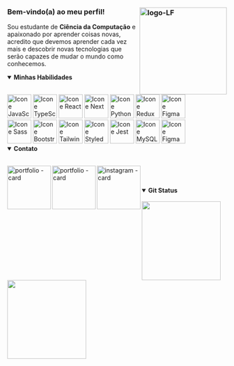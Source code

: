 ### Bem-vindo(a) ao meu perfil! <img src="https://leofagundes.s3.amazonaws.com/lf.svg" alt="logo-LF" min-width="200px" max-width="200px" width="200px" align="right"> 

Sou estudante de <strong>Ciência da Computação</strong> e apaixonado por aprender coisas novas, acredito que devemos aprender cada vez mais e descobrir novas tecnologias que serão capazes de mudar o mundo como conhecemos.

<details open>
  <summary><strong>Minhas Habilidades</strong></summary>
  
  <br>
  <div style="display: inline-block">
    <a href="https://developer.mozilla.org/en-US/docs/Web/JavaScript" target="_blank"><img alt="Icone JavaScript" src="https://leofagundes.s3.amazonaws.com/skills-svg/javascript.svg" width="55px"/></a>
    <a href="https://www.typescriptlang.org/" target="_blank"><img alt="Icone TypeScript" src="https://leofagundes.s3.amazonaws.com/skills-svg/typescript.svg" width="55px"/></a>
    <a href="https://reactjs.org/" target="_blank"><img alt="Icone React" src="https://leofagundes.s3.amazonaws.com/skills-svg/react.svg" width="55px"/></a>
    <a href="https://nextjs.org/" target="_blank"><img alt="Icone Next" src="https://leofagundes.s3.amazonaws.com/skills-svg/next.svg" width="55px"/></a>
    <a href="https://docs.python.org/3/" target="_blank"><img alt="Icone Python" src="https://leofagundes.s3.amazonaws.com/skills-svg/python.svg" width="55px"/></a>
    <a href="https://redux.js.org/" target="_blank"><img alt="Icone Redux" src="https://leofagundes.s3.amazonaws.com/skills-svg/redux.svg" width="55px"/></a>
    <a href="https://nodejs.org/docs/latest/api/" target="_blank"><img alt="Icone Figma" src="https://leofagundes.s3.amazonaws.com/skills-svg/node.svg" width="55px"/></a>
  </div>
  <div style="display: inline-block">
    <a href="https://sass-lang.com/" target="_blank"><img alt="Icone Sass" src="https://leofagundes.s3.amazonaws.com/skills-svg/sass.svg" width="55px"/></a>
    <a href="https://getbootstrap.com/" target="_blank"><img alt="Icone Bootstrap" src="https://leofagundes.s3.amazonaws.com/skills-svg/bootstrap.svg" width="55px"/></a>
    <a href="https://tailwindcss.com/" target="_blank"><img alt="Icone Tailwind CSS" src="https://leofagundes.s3.amazonaws.com/skills-svg/tailwind.svg" width="55px"/></a>
    <a href="https://styled-components.com/" target="_blank"><img alt="Icone Styled Components" src="https://leofagundes.s3.amazonaws.com/skills-svg/styled-components.svg" width="55px"/></a>
    <a href="https://help.figma.com/hc/en-us" target="_blank"><img alt="Icone Jest" src="https://leofagundes.s3.amazonaws.com/skills-svg/jest.svg" width="55px"/></a>
    <a href="https://dev.mysql.com/doc/" target="_blank"><img alt="Icone MySQL" src="https://leofagundes.s3.amazonaws.com/skills-svg/sql.svg" width="55px"/></a>
    <a href="https://help.figma.com/hc/en-us" target="_blank"><img alt="Icone Figma" src="https://leofagundes.s3.amazonaws.com/skills-svg/figma.svg" width="55px"/></a>
  </div>
</details>

<details open>
  <summary><strong>Contato</strong></summary>
  
  <br>
  
  <a href="https://leofagundes.dev.br" target="_blank"><img src="https://leofagundes.s3.amazonaws.com/portfolio+-+card.png" alt="portfolio - card" min-width="100px" max-width="100px" width="100px" align="left"></a>
  <a href="https://www.linkedin.com/in/leonardo-fagundes-5a348a248/" target="_blank"><img src="https://leofagundes.s3.amazonaws.com/linkedin+-+card.png" alt="portfolio - card" min-width="100px" max-width="100px" width="100px" align="left"></a>
  <a href="https://www.instagram.com/leo.fagundes.50/" target="_blank"><img src="https://leofagundes.s3.amazonaws.com/instagram+-+card.png" alt="instagram - card" min-width="100px" max-width="100px" width="100px" align="left"></a>

  <br><br>
</details>

<details open>
  <summary><strong>Git Status</strong></summary>
  
  <br>

  <div align="left" class="custom-border">
    <img height="181em" src="https://github-readme-stats.vercel.app/api?username=leoFagundes&show_icons=true&bg_color=0F0F0F&title_color=01A66B&text_color=fff&icon_color=01A66B&border_color=01A66B&hide_rank=true&include_all_commits=true&count_private=true"/>
    <img height="181em" src="https://github-readme-stats.vercel.app/api/top-langs/?username=leoFagundes&card_width&layout=compact&langs_count=7&bg_color=0F0F0F&title_color=01A66B&text_color=fff&icon_color=01A66B&border_color=01A66B&count_private=true"/>
  </div> 
</details>
